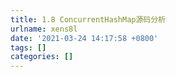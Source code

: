 ```yaml
---
title: 1.8 ConcurrentHashMap源码分析
urlname: xens8l
date: '2021-03-24 14:17:58 +0800'
tags: []
categories: []
---
```


